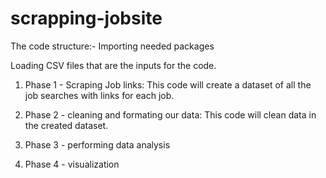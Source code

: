 # scrapping-jobsite

The code structure:-
Importing needed packages

Loading CSV files that are the inputs for the code.

1. Phase 1 - Scraping Job links: This code will create a dataset of all the job searches with links for each job.

2. Phase 2 - cleaning and formating our data: This code will clean data in the created dataset.

3. Phase 3 - performing data analysis

4. Phase 4 - visualization

